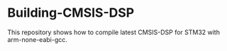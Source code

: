 # Building-CMSIS-DSP
This repository shows how to compile latest CMSIS-DSP for STM32 with arm-none-eabi-gcc.
